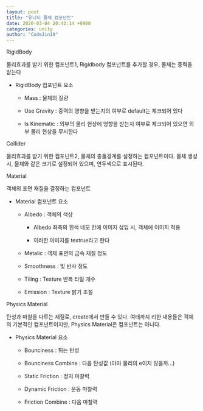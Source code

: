 ```yaml
---
layout: post
title: "유니티 물체 컴포넌트"
date: 2020-03-04 20:42:14 +0900
categories: unity
author: "CodeJin19"
---
```


RigidBody

물리효과를 받기 위한 컴포넌트1, Rigidbody 컴포넌트를 추가할 경우, 물체는 중력을 받는다

- RigidBody 컴포넌트 요소

  - Mass : 물체의 질량

  - Use Gravity : 중력의 영향을 받는지의 여부로 default는 체크되어 있다

  - Is Kinematic : 외부의 물리 현상에 영향을 받는지 여부로 체크되어 있으면 외부 물리 현상을 무시한다

Collider

물리효과를 받기 위한 컴포넌트2, 물체의 충돌경계를 설정하는 컴포넌트이다. 물체 생성시, 물체와 같은 크기로 설정되어 있으며, 연두색으로 표시된다.

Material

객체의 표면 재질을 결정하는 컴포넌트

- Material 컴포넌트 요소

  - Albedo : 객체의 색상

    - Albedo 좌측의 흰색 네모 칸에 이미지 삽입 시, 객체에 이미지 적용

    - 이러한 이미지를 textrue라고 한다

  - Metalic : 객체 표면의 금속 재질 정도

  - Smoothness : 빛 반사 정도

  - Tiling : Texture 반복 타일 개수

  - Emission : Texture 밝기 조절

Physics Material

탄성과 마찰을 다루는 재질로, create에서 만들 수 있다. 여태까지 리한 내용들은 객체의 기본적인 컴포넌트이지만, Physics Material은 컴포넌트는 아니다.

- Physics Material 요소

  - Bounciness : 튀는 탄성

  - Bounciness Combine : 다음 탄성값 (아마 물리의 e이지 않을까...)

  - Static Friction : 정지 마찰력

  - Dynamic Friction : 운동 마찰력

  - Friction Combine : 다음 마찰력

